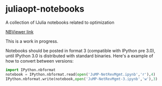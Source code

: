 # juliaopt-notebooks
A collection of IJulia notebooks related to optimization

[NBViewer link](http://nbviewer.ipython.org/github/JuliaOpt/juliaopt-notebooks/tree/master/notebooks/)

This is a work in progress.

Notebooks should be posted in format 3 (compatible with IPython pre 3.0),
until IPython 3.0 is distributed with standard binaries.
Here's a example of how to convert between versions:
```python
import IPython.nbformat
notebook = IPython.nbformat.read(open('JuMP-NetRevMgmt.ipynb','r'),4)
IPython.nbformat.write(notebook,open('JuMP-NetRevMgmt-3.ipynb','w'),3)
```
